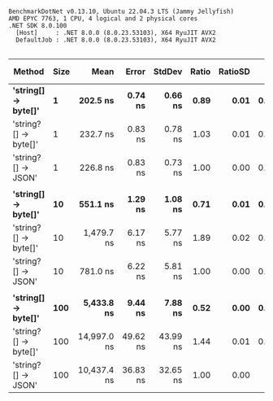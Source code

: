 ```

BenchmarkDotNet v0.13.10, Ubuntu 22.04.3 LTS (Jammy Jellyfish)
AMD EPYC 7763, 1 CPU, 4 logical and 2 physical cores
.NET SDK 8.0.100
  [Host]     : .NET 8.0.0 (8.0.23.53103), X64 RyuJIT AVX2
  DefaultJob : .NET 8.0.0 (8.0.23.53103), X64 RyuJIT AVX2


```
| Method               | Size | Mean        | Error    | StdDev   | Ratio | RatioSD | Gen0   | Allocated | Alloc Ratio |
|--------------------- |----- |------------:|---------:|---------:|------:|--------:|-------:|----------:|------------:|
| **&#39;string[] → byte[]&#39;**  | **1**    |    **202.5 ns** |  **0.74 ns** |  **0.66 ns** |  **0.89** |    **0.01** | **0.0024** |     **208 B** |        **0.43** |
| &#39;string?[] → byte[]&#39; | 1    |    232.7 ns |  0.83 ns |  0.78 ns |  1.03 |    0.01 | 0.0029 |     240 B |        0.49 |
| &#39;string?[] → JSON&#39;   | 1    |    226.8 ns |  0.83 ns |  0.73 ns |  1.00 |    0.00 | 0.0057 |     488 B |        1.00 |
|                      |      |             |          |          |       |         |        |           |             |
| **&#39;string[] → byte[]&#39;**  | **10**   |    **551.1 ns** |  **1.29 ns** |  **1.08 ns** |  **0.71** |    **0.01** | **0.0038** |     **360 B** |        **0.74** |
| &#39;string?[] → byte[]&#39; | 10   |  1,479.7 ns |  6.17 ns |  5.77 ns |  1.89 |    0.02 | 0.0076 |     680 B |        1.39 |
| &#39;string?[] → JSON&#39;   | 10   |    781.0 ns |  6.22 ns |  5.81 ns |  1.00 |    0.00 | 0.0057 |     488 B |        1.00 |
|                      |      |             |          |          |       |         |        |           |             |
| **&#39;string[] → byte[]&#39;**  | **100**  |  **5,433.8 ns** |  **9.44 ns** |  **7.88 ns** |  **0.52** |    **0.00** | **0.0229** |    **2336 B** |        **4.79** |
| &#39;string?[] → byte[]&#39; | 100  | 14,997.0 ns | 49.62 ns | 43.99 ns |  1.44 |    0.01 | 0.0610 |    5536 B |       11.34 |
| &#39;string?[] → JSON&#39;   | 100  | 10,437.4 ns | 36.83 ns | 32.65 ns |  1.00 |    0.00 |      - |     488 B |        1.00 |
